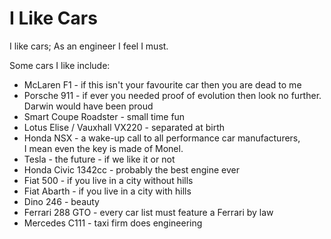 # I Like Cars

I like cars; As an engineer I feel I must.

Some cars I like include:

* McLaren F1 - if this isn't your favourite car then you are dead to me
* Porsche 911 - if ever you needed proof of evolution then look no further.  
  Darwin would have been proud
* Smart Coupe Roadster - small time fun
* Lotus Elise / Vauxhall VX220 - separated at birth
* Honda NSX - a wake-up call to all performance car manufacturers,  
  I mean even the key is made of Monel.
* Tesla - the future - if we like it or not
* Honda Civic 1342cc - probably the best engine ever
* Fiat 500 - if you live in a city without hills
* Fiat Abarth - if you live in a city with hills
* Dino 246 - beauty
* Ferrari 288 GTO - every car list must feature a Ferrari by law
* Mercedes C111 - taxi firm does engineering